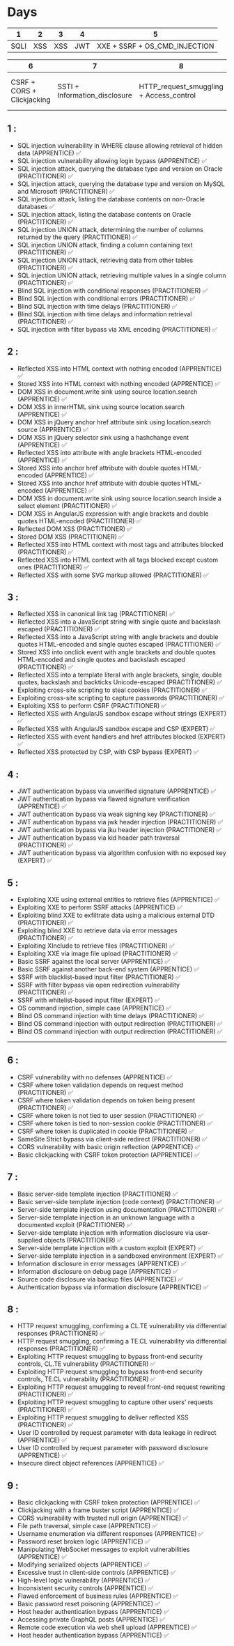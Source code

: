 # Days

| 1 | 2 | 3 | 4 |   5     |
|-------|-------|----------|-------|----------------|
| SQLI  | XSS   |  XSS     | JWT   |XXE + SSRF + OS_CMD_INJECTION|

 | 6 | 7 | 8 |   9     |
|-------|----------|-------|----------------|
| CSRF + CORS + Clickjacking  |   SSTI + Information_disclosure    | HTTP_request_smuggling + Access_control   |  Finish all the resting Apprentice labs |


## 1 : 


* SQL injection vulnerability in WHERE clause allowing retrieval of hidden data (APPRENTICE) ✅
* SQL injection vulnerability allowing login bypass (APPRENTICE) ✅
* SQL injection attack, querying the database type and version on Oracle (PRACTITIONER) ✅
* SQL injection attack, querying the database type and version on MySQL and Microsoft (PRACTITIONER) ✅
* SQL injection attack, listing the database contents on non-Oracle databases ✅
* SQL injection attack, listing the database contents on Oracle (PRACTITIONER) ✅ 
* SQL injection UNION attack, determining the number of columns returned by the query (PRACTITIONER) ✅
* SQL injection UNION attack, finding a column containing text (PRACTITIONER) ✅
* SQL injection UNION attack, retrieving data from other tables (PRACTITIONER) ✅
* SQL injection UNION attack, retrieving multiple values in a single column (PRACTITIONER) ✅
* Blind SQL injection with conditional responses (PRACTITIONER) ✅
* Blind SQL injection with conditional errors (PRACTITIONER) ✅
* Blind SQL injection with time delays (PRACTITIONER) ✅
* Blind SQL injection with time delays and information retrieval (PRACTITIONER) ✅
* SQL injection with filter bypass via XML encoding (PRACTITIONER) ✅

## 2 : 

* Reflected XSS into HTML context with nothing encoded (APPRENTICE) ✅
* Stored XSS into HTML context with nothing encoded (APPRENTICE) ✅
* DOM XSS in document.write sink using source location.search (APPRENTICE) ✅
* DOM XSS in innerHTML sink using source location.search (APPRENTICE) ✅
* DOM XSS in jQuery anchor href attribute sink using location.search source (APPRENTICE) ✅
* DOM XSS in jQuery selector sink using a hashchange event (APPRENTICE) ✅
* Reflected XSS into attribute with angle brackets HTML-encoded (APPRENTICE) ✅
* Stored XSS into anchor href attribute with double quotes HTML-encoded (APPRENTICE) ✅
* Stored XSS into anchor href attribute with double quotes HTML-encoded (APPRENTICE) ✅
* DOM XSS in document.write sink using source location.search inside a select element (PRACTITIONER) ✅
* DOM XSS in AngularJS expression with angle brackets and double quotes HTML-encoded (PRACTITIONER) ✅
* Reflected DOM XSS (PRACTITIONER) ✅
* Stored DOM XSS (PRACTITIONER) ✅
* Reflected XSS into HTML context with most tags and attributes blocked (PRACTITIONER) ✅
* Reflected XSS into HTML context with all tags blocked except custom ones (PRACTITIONER) ✅
* Reflected XSS with some SVG markup allowed (PRACTITIONER) ✅

## 3 :

* Reflected XSS in canonical link tag (PRACTITIONER) ✅
* Reflected XSS into a JavaScript string with single quote and backslash escaped (PRACTITIONER) ✅
* Reflected XSS into a JavaScript string with angle brackets and double quotes HTML-encoded and single quotes escaped (PRACTITIONER) ✅
* Stored XSS into onclick event with angle brackets and double quotes HTML-encoded and single quotes and backslash escaped (PRACTITIONER) ✅
* Reflected XSS into a template literal with angle brackets, single, double quotes, backslash and backticks Unicode-escaped (PRACTITIONER) ✅
* Exploiting cross-site scripting to steal cookies (PRACTITIONER) ✅
* Exploiting cross-site scripting to capture passwords (PRACTITIONER) ✅
* Exploiting XSS to perform CSRF (PRACTITIONER) ✅
* Reflected XSS with AngularJS sandbox escape without strings (EXPERT) ✅
* Reflected XSS with AngularJS sandbox escape and CSP (EXPERT) ✅
* Reflected XSS with event handlers and href attributes blocked (EXPERT) ✅
* Reflected XSS protected by CSP, with CSP bypass (EXPERT) ✅

## 4 :

* JWT authentication bypass via unverified signature (APPRENTICE) ✅
* JWT authentication bypass via flawed signature verification (APPRENTICE) ✅
* JWT authentication bypass via weak signing key (PRACTITIONER) ✅
* JWT authentication bypass via jwk header injection (PRACTITIONER) ✅
* JWT authentication bypass via jku header injection (PRACTITIONER) ✅
* JWT authentication bypass via kid header path traversal (PRACTITIONER) ✅
* JWT authentication bypass via algorithm confusion with no exposed key (EXPERT) ✅

## 5 :

* Exploiting XXE using external entities to retrieve files (APPRENTICE) ✅
* Exploiting XXE to perform SSRF attacks (APPRENTICE) ✅
* Exploiting blind XXE to exfiltrate data using a malicious external DTD (PRACTITIONER) ✅
* Exploiting blind XXE to retrieve data via error messages (PRACTITIONER) ✅
* Exploiting XInclude to retrieve files (PRACTITIONER) ✅
* Exploiting XXE via image file upload (PRACTITIONER) ✅
* Basic SSRF against the local server (APPRENTICE) ✅
* Basic SSRF against another back-end system (APPRENTICE) ✅
* SSRF with blacklist-based input filter (PRACTITIONER) ✅
* SSRF with filter bypass via open redirection vulnerability (PRACTITIONER) ✅
* SSRF with whitelist-based input filter (EXPERT) ✅
* OS command injection, simple case (APPRENTICE) ✅
* Blind OS command injection with time delays (PRACTITIONER) ✅
* Blind OS command injection with output redirection (PRACTITIONER) ✅
* Blind OS command injection with output redirection (PRACTITIONER) ✅

---

## 6 : 

* CSRF vulnerability with no defenses (APPRENTICE) ✅
* CSRF where token validation depends on request method (PRACTITIONER) ✅
* CSRF where token validation depends on token being present (PRACTITIONER) ✅
* CSRF where token is not tied to user session (PRACTITIONER) ✅
* CSRF where token is tied to non-session cookie (PRACTITIONER) ✅
* CSRF where token is duplicated in cookie (PRACTITIONER) ✅
* SameSite Strict bypass via client-side redirect (PRACTITIONER) ✅
* CORS vulnerability with basic origin reflection (APPRENTICE) ✅
* Basic clickjacking with CSRF token protection (APPRENTICE) ✅


## 7 :

* Basic server-side template injection (PRACTITIONER) ✅
* Basic server-side template injection (code context) (PRACTITIONER) ✅
* Server-side template injection using documentation (PRACTITIONER) ✅
* Server-side template injection in an unknown language with a documented exploit (PRACTITIONER) ✅
* Server-side template injection with information disclosure via user-supplied objects (PRACTITIONER) ✅
* Server-side template injection with a custom exploit (EXPERT) ✅
* Server-side template injection in a sandboxed environment (EXPERT) ✅
* Information disclosure in error messages (APPRENTICE) ✅
* Information disclosure on debug page (APPRENTICE) ✅
* Source code disclosure via backup files (APPRENTICE) ✅
* Authentication bypass via information disclosure (APPRENTICE) ✅


## 8 :

* HTTP request smuggling, confirming a CL.TE vulnerability via differential responses (PRACTITIONER) ✅
* HTTP request smuggling, confirming a TE.CL vulnerability via differential responses (PRACTITIONER) ✅
* Exploiting HTTP request smuggling to bypass front-end security controls, CL.TE vulnerability (PRACTITIONER) ✅
* Exploiting HTTP request smuggling to bypass front-end security controls, TE.CL vulnerability (PRACTITIONER) ✅
* Exploiting HTTP request smuggling to reveal front-end request rewriting (PRACTITIONER) ✅
* Exploiting HTTP request smuggling to capture other users' requests (PRACTITIONER) ✅
* Exploiting HTTP request smuggling to deliver reflected XSS (PRACTITIONER) ✅
* User ID controlled by request parameter with data leakage in redirect (APPRENTICE) ✅
* User ID controlled by request parameter with password disclosure (APPRENTICE) ✅
* Insecure direct object references (APPRENTICE) ✅

## 9 :

* Basic clickjacking with CSRF token protection (APPRENTICE) ✅
* Clickjacking with a frame buster script (APPRENTICE) ✅
* CORS vulnerability with trusted null origin (APPRENTICE) ✅
* File path traversal, simple case (APPRENTICE) ✅
* Username enumeration via different responses (APPRENTICE) ✅
* Password reset broken logic (APPRENTICE) ✅
* Manipulating WebSocket messages to exploit vulnerabilities (APPRENTICE) ✅
* Modifying serialized objects (APPRENTICE) ✅
* Excessive trust in client-side controls (APPRENTICE) ✅
* High-level logic vulnerability (APPRENTICE) ✅
* Inconsistent security controls (APPRENTICE) ✅
* Flawed enforcement of business rules (APPRENTICE) ✅
* Basic password reset poisoning (APPRENTICE) ✅
* Host header authentication bypass (APPRENTICE) ✅
* Accessing private GraphQL posts (APPRENTICE) ✅
* Remote code execution via web shell upload (APPRENTICE) ✅
* Host header authentication bypass (APPRENTICE) ✅
